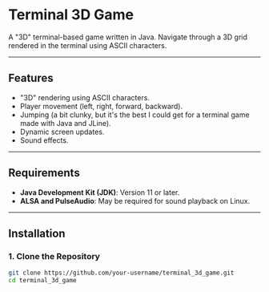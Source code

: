 # Terminal 3D Game

A "3D" terminal-based game written in Java. Navigate through a 3D grid rendered in the terminal using ASCII characters.

---

## Features

- "3D" rendering using ASCII characters.
- Player movement (left, right, forward, backward).
- Jumping (a bit clunky, but it's the best I could get for a terminal game made with Java and JLine).
- Dynamic screen updates.
- Sound effects.

---

## Requirements

- **Java Development Kit (JDK)**: Version 11 or later.
- **ALSA and PulseAudio**: May be required for sound playback on Linux.

---

## Installation

### 1. Clone the Repository

```bash
git clone https://github.com/your-username/terminal_3d_game.git
cd terminal_3d_game
```